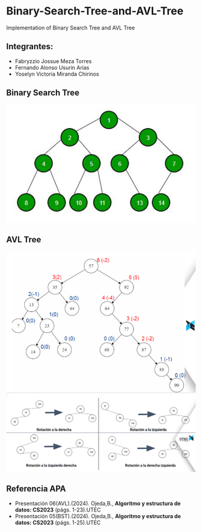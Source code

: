 # Binary-Search-Tree-and-AVL-Tree
Implementation of Binary Search Tree and AVL Tree
## Integrantes:
- Fabryzzio Jossue Meza Torres
- Fernando Alonso Usurin Arias
- Yoselyn Victoria Miranda Chirinos
## Binary Search Tree
![](Arbol_binario.png)

## AVL Tree
![](AVL.png)
![](rotaciones.png)

## Referencia APA
- Presentación 06(AVL).(2024). Ojeda,B., **Algoritmo y estructura de datos: CS2023** (págs. 1-23).UTEC
- Presentación 05(BST).(2024). Ojeda,B., **Algoritmo y estructura de datos: CS2023** (págs. 1-25).UTEC
